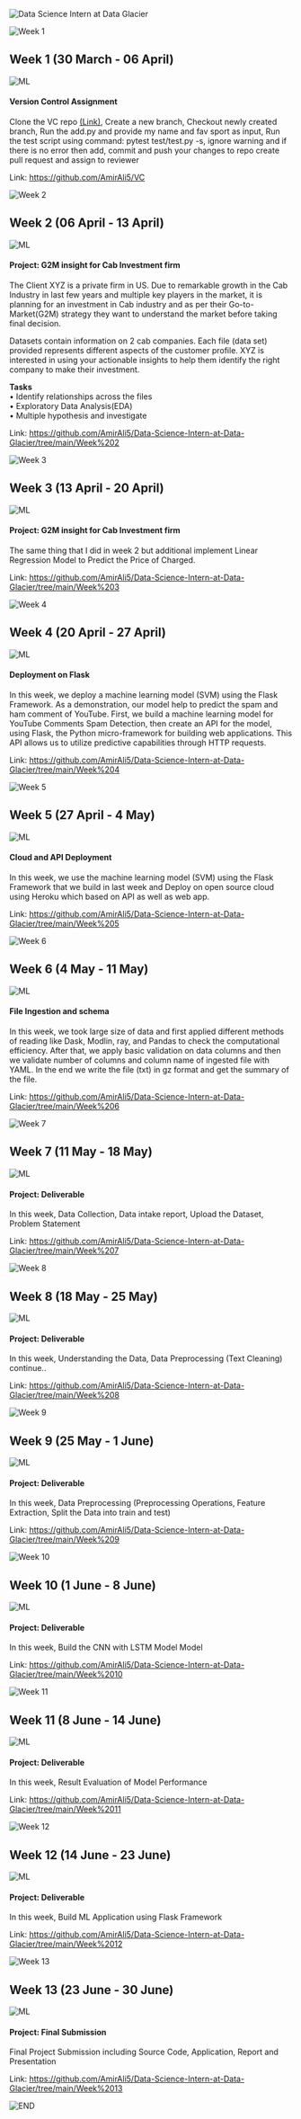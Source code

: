 ![Data Science Intern at Data Glacier](https://pbs.twimg.com/media/FPq_1PNWQAYLqwC?format=jpg&name=large)

![Week 1](https://user-images.githubusercontent.com/7065401/52071927-c1cd7100-2562-11e9-908a-dde91ba14e59.png)
## Week 1 (30 March - 06 April)
![ML](https://user-images.githubusercontent.com/7065401/52071924-c003ad80-2562-11e9-8297-1c6595f8a7ff.png)
#### Version Control Assignment 
Clone the VC repo [(Link)](https://github.com/DataGlacier/VC.git), Create a new branch, Checkout newly created branch, Run the add.py and provide my name and fav sport as input, Run the test script using command:   pytest test/test.py -s, ignore warning and if there is no error then add, commit and push your changes to repo create pull request and assign to reviewer

Link: https://github.com/AmirAli5/VC

![Week 2](https://user-images.githubusercontent.com/7065401/52071927-c1cd7100-2562-11e9-908a-dde91ba14e59.png)
## Week 2 (06 April - 13 April)
![ML](https://user-images.githubusercontent.com/7065401/52071924-c003ad80-2562-11e9-8297-1c6595f8a7ff.png)

#### Project: G2M insight for Cab Investment firm
The Client XYZ is a private firm in US. Due to remarkable growth in the Cab Industry in last few years and multiple key players in the market, it is planning for        an investment in Cab industry and as per their Go-to-Market(G2M) strategy they want to understand the market before taking final decision.

Datasets contain information on 2 cab companies. Each file (data set) provided represents different aspects of the customer profile. XYZ is interested in using your actionable insights to help them identify the right company to make their investment.

<b>Tasks</b> <br>
     •  Identify relationships across the files <br>
     •  Exploratory Data Analysis(EDA) <br>
     •  Multiple hypothesis and investigate <br>

Link: https://github.com/AmirAli5/Data-Science-Intern-at-Data-Glacier/tree/main/Week%202

![Week 3](https://user-images.githubusercontent.com/7065401/52071927-c1cd7100-2562-11e9-908a-dde91ba14e59.png)
## Week 3 (13 April - 20 April)
![ML](https://user-images.githubusercontent.com/7065401/52071924-c003ad80-2562-11e9-8297-1c6595f8a7ff.png)

#### Project: G2M insight for Cab Investment firm
The same thing that I did in week 2  but additional implement Linear Regression Model to Predict the Price of Charged.

Link: https://github.com/AmirAli5/Data-Science-Intern-at-Data-Glacier/tree/main/Week%203

![Week 4](https://user-images.githubusercontent.com/7065401/52071927-c1cd7100-2562-11e9-908a-dde91ba14e59.png)
## Week 4 (20 April - 27 April)
![ML](https://user-images.githubusercontent.com/7065401/52071924-c003ad80-2562-11e9-8297-1c6595f8a7ff.png)

#### Deployment on Flask
In this week, we deploy a machine learning model (SVM) using the Flask Framework. As a demonstration, our model help to predict the spam and ham comment of 
YouTube. First, we build a machine learning model for YouTube Comments Spam Detection, then create an API for the model, using Flask, the Python micro-framework for building web applications. This API allows us to utilize predictive capabilities through HTTP requests.

Link: https://github.com/AmirAli5/Data-Science-Intern-at-Data-Glacier/tree/main/Week%204

![Week 5](https://user-images.githubusercontent.com/7065401/52071927-c1cd7100-2562-11e9-908a-dde91ba14e59.png)
## Week 5 (27 April - 4 May)
![ML](https://user-images.githubusercontent.com/7065401/52071924-c003ad80-2562-11e9-8297-1c6595f8a7ff.png)

#### Cloud and API Deployment
In this week, we use the machine learning model (SVM) using the Flask Framework that we build in last week and Deploy on open source cloud using Heroku which based on API as well as web app.

Link: https://github.com/AmirAli5/Data-Science-Intern-at-Data-Glacier/tree/main/Week%205

![Week 6](https://user-images.githubusercontent.com/7065401/52071927-c1cd7100-2562-11e9-908a-dde91ba14e59.png)
## Week 6 (4 May - 11 May)
![ML](https://user-images.githubusercontent.com/7065401/52071924-c003ad80-2562-11e9-8297-1c6595f8a7ff.png)

#### File Ingestion and schema
In this week, we took large size of data and first applied different methods of reading like Dask, Modlin, ray, and Pandas to check the computational efficiency. After that, we apply basic validation on data columns and then we validate number of columns and column name of ingested file with YAML. In the end we write the file (txt) in gz format and get the summary of the file.

Link: https://github.com/AmirAli5/Data-Science-Intern-at-Data-Glacier/tree/main/Week%206

![Week 7](https://user-images.githubusercontent.com/7065401/52071927-c1cd7100-2562-11e9-908a-dde91ba14e59.png)
## Week 7 (11 May - 18 May)
![ML](https://user-images.githubusercontent.com/7065401/52071924-c003ad80-2562-11e9-8297-1c6595f8a7ff.png)

#### Project: Deliverable
In this week, Data Collection, Data intake report, Upload the Dataset, Problem Statement

Link: https://github.com/AmirAli5/Data-Science-Intern-at-Data-Glacier/tree/main/Week%207

![Week 8](https://user-images.githubusercontent.com/7065401/52071927-c1cd7100-2562-11e9-908a-dde91ba14e59.png)
## Week 8 (18 May - 25 May)
![ML](https://user-images.githubusercontent.com/7065401/52071924-c003ad80-2562-11e9-8297-1c6595f8a7ff.png)

#### Project: Deliverable
In this week, Understanding the Data, Data Preprocessing (Text Cleaning) continue..

Link: https://github.com/AmirAli5/Data-Science-Intern-at-Data-Glacier/tree/main/Week%208

![Week 9](https://user-images.githubusercontent.com/7065401/52071927-c1cd7100-2562-11e9-908a-dde91ba14e59.png)
## Week 9 (25 May - 1 June)
![ML](https://user-images.githubusercontent.com/7065401/52071924-c003ad80-2562-11e9-8297-1c6595f8a7ff.png)

#### Project: Deliverable
In this week, Data Preprocessing (Preprocessing Operations, Feature Extraction, Split the Data into train and test)

Link: https://github.com/AmirAli5/Data-Science-Intern-at-Data-Glacier/tree/main/Week%209

![Week 10](https://user-images.githubusercontent.com/7065401/52071927-c1cd7100-2562-11e9-908a-dde91ba14e59.png)
## Week 10 (1 June - 8 June)
![ML](https://user-images.githubusercontent.com/7065401/52071924-c003ad80-2562-11e9-8297-1c6595f8a7ff.png)

#### Project: Deliverable
In this week, Build the CNN with LSTM Model Model

Link: https://github.com/AmirAli5/Data-Science-Intern-at-Data-Glacier/tree/main/Week%2010

![Week 11](https://user-images.githubusercontent.com/7065401/52071927-c1cd7100-2562-11e9-908a-dde91ba14e59.png)
## Week 11 (8 June - 14 June)
![ML](https://user-images.githubusercontent.com/7065401/52071924-c003ad80-2562-11e9-8297-1c6595f8a7ff.png)

#### Project: Deliverable
In this week, Result Evaluation of Model Performance

Link: https://github.com/AmirAli5/Data-Science-Intern-at-Data-Glacier/tree/main/Week%2011

![Week 12](https://user-images.githubusercontent.com/7065401/52071927-c1cd7100-2562-11e9-908a-dde91ba14e59.png)
## Week 12 (14 June - 23 June)
![ML](https://user-images.githubusercontent.com/7065401/52071924-c003ad80-2562-11e9-8297-1c6595f8a7ff.png)

#### Project: Deliverable
In this week, Build ML Application using Flask Framework

Link: https://github.com/AmirAli5/Data-Science-Intern-at-Data-Glacier/tree/main/Week%2012

![Week 13](https://user-images.githubusercontent.com/7065401/52071927-c1cd7100-2562-11e9-908a-dde91ba14e59.png)
## Week 13 (23 June - 30 June)
![ML](https://user-images.githubusercontent.com/7065401/52071924-c003ad80-2562-11e9-8297-1c6595f8a7ff.png)

#### Project: Final Submission
Final Project Submission including Source Code, Application, Report and Presentation

Link: https://github.com/AmirAli5/Data-Science-Intern-at-Data-Glacier/tree/main/Week%2013

![END](https://user-images.githubusercontent.com/7065401/52071927-c1cd7100-2562-11e9-908a-dde91ba14e59.png)
